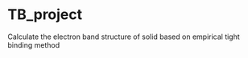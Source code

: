 # TB_project

Calculate the electron band structure of solid based on empirical tight binding method
